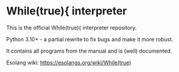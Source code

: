 # While(true){ interpreter
This is the official While(true){ interpreter repository.

Python 3.10+ - a partial rewrite to fix bugs and make it more robust.

It contains all programs from the manual and is (well) documented.

Esolang wiki: https://esolangs.org/wiki/While(true)

